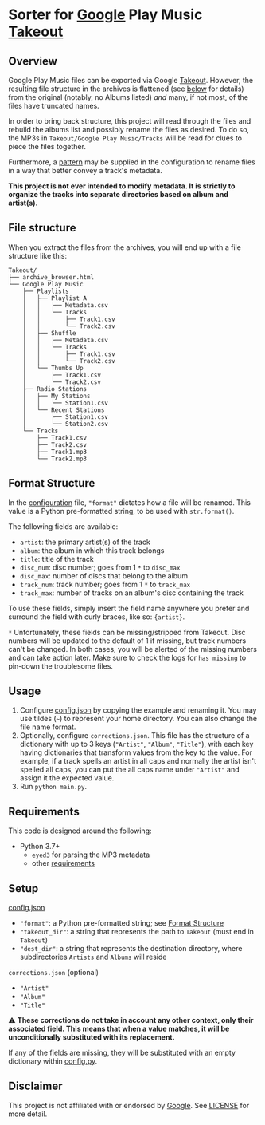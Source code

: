 # Sorter for [Google] Play Music [Takeout]

## Overview

Google Play Music files can be exported via Google [Takeout]. However, the resulting file structure in the archives is flattened (see [below](#file-structure) for details) from the original (notably, no Albums listed) *and* many, if not most, of the files have truncated names.

In order to bring back structure, this project will read through the files and rebuild the albums list and possibly rename the files as desired. To do so, the MP3s in `Takeout/Google Play Music/Tracks` will be read for clues to piece the files together.

Furthermore, a [pattern](#format-structure) may be supplied in the configuration to rename files in a way that better convey a track's metadata.

**This project is not ever intended to modify metadata. It is strictly to organize the tracks into separate directories based on album and artist(s).**

## File structure

When you extract the files from the archives, you will end up with a file structure like this:

```
Takeout/
├── archive_browser.html
└── Google Play Music
    ├── Playlists
    │   ├── Playlist A
    │   │   ├── Metadata.csv
    │   │   └── Tracks
    │   │       ├── Track1.csv
    │   │       └── Track2.csv
    │   ├── Shuffle
    │   │   ├── Metadata.csv
    │   │   └── Tracks
    │   │       ├── Track1.csv
    │   │       └── Track2.csv
    │   └── Thumbs Up
    │       ├── Track1.csv
    │       └── Track2.csv
    ├── Radio Stations
    │   ├── My Stations
    │   │   └── Station1.csv
    │   └── Recent Stations
    │       ├── Station1.csv
    │       └── Station2.csv
    └── Tracks
        ├── Track1.csv
        ├── Track2.csv
        ├── Track1.mp3
        └── Track2.mp3
```

## Format Structure

In the [configuration](config.json.example) file, `"format"` dictates how a file will be renamed. This value is a Python pre-formatted string, to be used with `str.format()`.

The following fields are available:

- `artist`: the primary artist(s) of the track
- `album`: the album in which this track belongs
- `title`: title of the track
- `disc_num`: disc number; goes from 1 `*` to `disc_max`
- `disc_max`: number of discs that belong to the album
- `track_num`: track number; goes from 1 `*` to `track_max`
- `track_max`: number of tracks on an album's disc containing the track

To use these fields, simply insert the field name anywhere you prefer and surround the field with curly braces, like so: `{artist}`.

`*` Unfortunately, these fields can be missing/stripped from Takeout. Disc numbers will be updated to the default of 1 if missing, but track numbers can't be changed. In both cases, you will be alerted of the missing numbers and can take action later. Make sure to check the logs for `has missing` to pin-down the troublesome files.

## Usage

1. Configure [config.json](config.json.example) by copying the example and renaming it. You may use tildes (`~`) to represent your home directory. You can also change the file name format.
2. Optionally, configure `corrections.json`. This file has the structure of a dictionary with up to 3 keys (`"Artist"`, `"Album"`, `"Title"`), with each key having dictionaries that transform values from the key to the value. For example, if a track spells an artist in all caps and normally the artist isn't spelled all caps, you can put the all caps name under `"Artist"` and assign it the expected value.
3. Run `python main.py`.

## Requirements

This code is designed around the following:

- Python 3.7+
    - `eyed3` for parsing the MP3 metadata
    - other [requirements](requirements.txt)

## Setup

[config.json](config.json.example)

- `"format"`: a Python pre-formatted string; see [Format Structure](#format-structure)
- `"takeout_dir"`: a string that represents the path to `Takeout` (must end in `Takeout`)
- `"dest_dir"`: a string that represents the destination directory, where subdirectories `Artists` and `Albums` will reside

`corrections.json` (optional)

- `"Artist"`
- `"Album"`
- `"Title"`

⚠ **These corrections do not take in account any other context, only their associated field. This means that when a value matches, it will be unconditionally substituted with its replacement.**

If any of the fields are missing, they will be substituted with an empty dictionary within [config.py](sorter/config.py).

## Disclaimer

This project is not affiliated with or endorsed by [Google]. See [LICENSE](LICENSE) for more detail.

[Google]: https://www.google.com
[Takeout]: https://takeout.google.com
